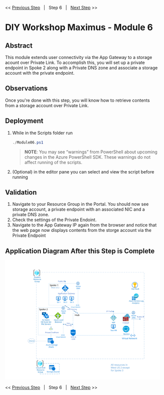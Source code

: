 << [Previous Step][Prev]&nbsp;&nbsp;&nbsp;|&nbsp;&nbsp;&nbsp;Step 6&nbsp;&nbsp;&nbsp;|&nbsp;&nbsp;&nbsp;[Next Step][Next] >> 

# DIY Workshop Maximus - Module 6

## Abstract
This module extends user connectivity via the App Gateway to a storage acount over Private Link. To accomplish this, you will set up a private endpoint in Spoke 2 along with a Private DNS zone and associate a storage account with the private endpoint.

## Observations
Once you're done with this step, you will know how to retrieve contents from a storage account over Private Link.

## Deployment
1. While in the Scripts folder run
   ```powershell
   ./Module06.ps1
   ```
   > **NOTE**: You may see “warnings” from PowerShell about upcoming changes in the Azure PowerShell SDK. These warnings do not affect running of the scripts.

2. (Optional) in the editor pane you can select and view the script before running

## Validation
1. Navigate to your Resource Group in the Portal. You should now see storage account, a private endpoint with an associated NIC and a private DNS zone. 
2. Check the settings of the Private Endoint.
6. Navigate to the App Gateway IP again from the browser and notice that the web page now displays contents from the storge account via the Private Endpoint



## Application Diagram After this Step is Complete
[![1]][1]

<< [Previous Step][Prev]&nbsp;&nbsp;&nbsp;|&nbsp;&nbsp;&nbsp;Step 6&nbsp;&nbsp;&nbsp;|&nbsp;&nbsp;&nbsp;[Next Step][Next] >> 

<!--Link References-->
[Prev]: ./Module05.md
[Next]: ./Module07.md

<!--Image References-->
[1]: ./Media/Step6.svg "As built diagram for step 6" 